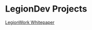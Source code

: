 # LegionDev Projects

[LegionWork Whitepaper](https://github.com/LegionDev/WhitePapers/LegionWork-Whitepaper.md)
